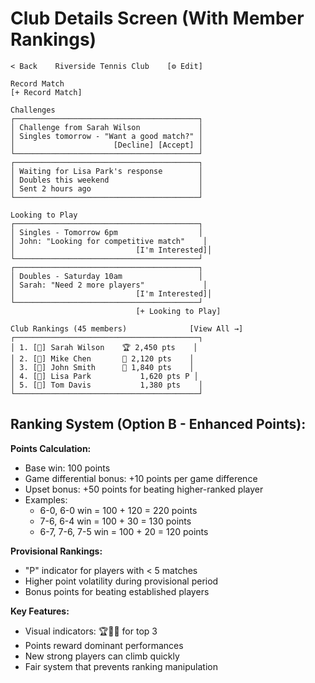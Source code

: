 # Club Details Screen (With Member Rankings)

```
< Back    Riverside Tennis Club    [⚙️ Edit]

Record Match
[+ Record Match]

Challenges
┌─────────────────────────────────────────┐
│ Challenge from Sarah Wilson             │
│ Singles tomorrow - "Want a good match?" │
│                      [Decline] [Accept] │
└─────────────────────────────────────────┘
┌─────────────────────────────────────────┐
│ Waiting for Lisa Park's response        │
│ Doubles this weekend                    │
│ Sent 2 hours ago                        │
└─────────────────────────────────────────┘

Looking to Play
┌─────────────────────────────────────────┐
│ Singles - Tomorrow 6pm                  │
│ John: "Looking for competitive match"    │
│                           [I'm Interested]│
└─────────────────────────────────────────┘
┌─────────────────────────────────────────┐
│ Doubles - Saturday 10am                 │
│ Sarah: "Need 2 more players"             │
│                           [I'm Interested]│
└─────────────────────────────────────────┘
                            [+ Looking to Play]

Club Rankings (45 members)              [View All →]
┌─────────────────────────────────────────┐
│ 1. [👤] Sarah Wilson    🏆 2,450 pts    │
│ 2. [👤] Mike Chen       🥈 2,120 pts    │  
│ 3. [👤] John Smith      🥉 1,840 pts    │
│ 4. [👤] Lisa Park           1,620 pts P │
│ 5. [👤] Tom Davis           1,380 pts    │
└─────────────────────────────────────────┘

```

## Ranking System (Option B - Enhanced Points):

**Points Calculation:**
- Base win: 100 points
- Game differential bonus: +10 points per game difference
- Upset bonus: +50 points for beating higher-ranked player
- Examples:
  - 6-0, 6-0 win = 100 + 120 = 220 points
  - 7-6, 6-4 win = 100 + 30 = 130 points
  - 6-7, 7-6, 7-5 win = 100 + 20 = 120 points

**Provisional Rankings:**
- "P" indicator for players with < 5 matches
- Higher point volatility during provisional period
- Bonus points for beating established players

**Key Features:**
- Visual indicators: 🏆🥈🥉 for top 3
- Points reward dominant performances
- New strong players can climb quickly
- Fair system that prevents ranking manipulation
